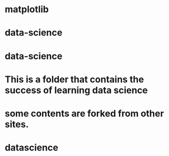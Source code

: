 # matplotlib
# data-science
# data-science

# This is a folder that contains the success of learning data science
# some contents are forked from other sites.


# datascience
